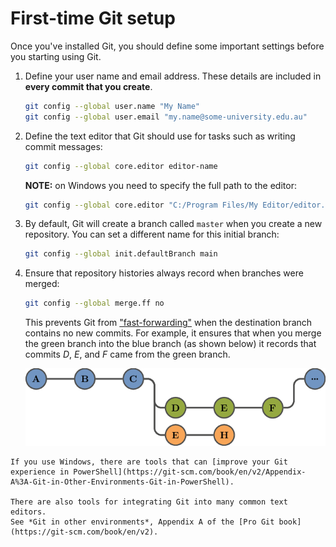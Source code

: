 # First-time Git setup

Once you've installed Git, you should define some important settings before you starting using Git.

1. Define your user name and email address.
   These details are included in **every commit that you create**.

   ```sh
   git config --global user.name "My Name"
   git config --global user.email "my.name@some-university.edu.au"
   ```
2. Define the text editor that Git should use for tasks such as writing commit messages:

   ```sh
   git config --global core.editor editor-name
   ```

   **NOTE:** on Windows you need to specify the full path to the editor:

   ```sh
   git config --global core.editor "C:/Program Files/My Editor/editor.exe"
   ```
3. By default, Git will create a branch called `master` when you create a new repository.
   You can set a different name for this initial branch:

   ```sh
   git config --global init.defaultBranch main
   ```

4. Ensure that repository histories always record when branches were merged:

   ```sh
   git config --global merge.ff no
   ```

   This prevents Git from ["fast-forwarding"](https://www.atlassian.com/git/tutorials/using-branches/git-merge) when the destination branch contains no new commits.
   For example, it ensures that when you merge the green branch into the blue branch (as shown below) it records that commits *D*, *E*, and *F* came from the green branch.

   ![Merged branch](../version-control/branch-3.png)

```admonish info
If you use Windows, there are tools that can [improve your Git experience in PowerShell](https://git-scm.com/book/en/v2/Appendix-A%3A-Git-in-Other-Environments-Git-in-PowerShell).

There are also tools for integrating Git into many common text editors.
See *Git in other environments*, Appendix A of the [Pro Git book](https://git-scm.com/book/en/v2).
```

